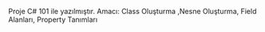 Proje C# 101 ile yazılmıştır.
Amacı: Class Oluşturma ,Nesne Oluşturma, Field Alanları, Property Tanımları
